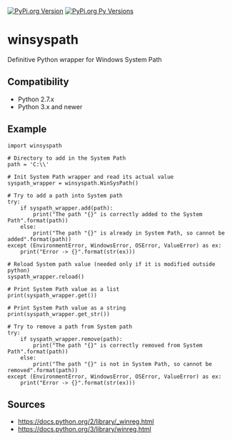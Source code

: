 [![PyPi.org Version](https://img.shields.io/pypi/v/winsyspath.svg)](https://pypi.org/project/winsyspath/)
[![PyPi.org Py Versions](https://img.shields.io/pypi/pyversions/winsyspath.svg)](https://pypi.org/project/winsyspath/)

# winsyspath

Definitive Python wrapper for Windows System Path

## Compatibility

-   Python 2.7.x
-   Python 3.x and newer

## Example

    import winsyspath

    # Directory to add in the System Path
    path = 'C:\\'

    # Init System Path wrapper and read its actual value
    syspath_wrapper = winsyspath.WinSysPath()

    # Try to add a path into System path
    try:
        if syspath_wrapper.add(path):
            print("The path "{}" is correctly added to the System Path".format(path))
        else:
            print("The path "{}" is already in System Path, so cannot be added".format(path))
    except (EnvironmentError, WindowsError, OSError, ValueError) as ex:
        print("Error -> {}".format(str(ex)))

    # Reload System path value (needed only if it is modified outside python)
    syspath_wrapper.reload()

    # Print System Path value as a list
    print(syspath_wrapper.get())

    # Print System Path value as a string
    print(syspath_wrapper.get_str())

    # Try to remove a path from System path
    try:
        if syspath_wrapper.remove(path):
            print("The path "{}" is correctly removed from System Path".format(path))
        else:
            print("The path "{}" is not in System Path, so cannot be removed".format(path))
    except (EnvironmentError, WindowsError, OSError, ValueError) as ex:
        print("Error -> {}".format(str(ex)))

## Sources

- <https://docs.python.org/2/library/_winreg.html>
- <https://docs.python.org/3/library/winreg.html>
